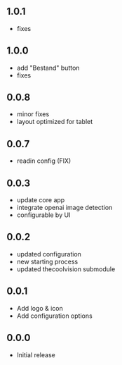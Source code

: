 <!-- https://developers.home-assistant.io/docs/add-ons/presentation#keeping-a-changelog -->

## 1.0.1
- fixes

## 1.0.0
- add "Bestand" button
- fixes

## 0.0.8
- minor fixes
- layout optimized for tablet

## 0.0.7
- readin config (FIX)
## 0.0.3
 - update core app
 - integrate openai image detection
 - configurable by UI

## 0.0.2

 - updated configuration
 - new starting process
 - updated thecoolvision submodule

## 0.0.1

- Add logo & icon
- Add configuration options

## 0.0.0

- Initial release
